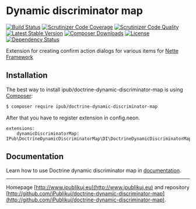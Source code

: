 # Dynamic discriminator map

[![Build Status](https://img.shields.io/travis/iPublikuj/doctrine-dynamic-discriminator-map.svg?style=flat-square)](https://travis-ci.org/iPublikuj/doctrine-dynamic-discriminator-map)
[![Scrutinizer Code Coverage](https://img.shields.io/scrutinizer/coverage/g/iPublikuj/doctrine-dynamic-discriminator-map.svg?style=flat-square)](https://scrutinizer-ci.com/g/iPublikuj/doctrine-dynamic-discriminator-map/?branch=master)
[![Scrutinizer Code Quality](https://img.shields.io/scrutinizer/g/iPublikuj/doctrine-dynamic-discriminator-map.svg?style=flat-square)](https://scrutinizer-ci.com/g/iPublikuj/doctrine-dynamic-discriminator-map/?branch=master)
[![Latest Stable Version](https://img.shields.io/packagist/v/ipub/doctrine-dynamic-discriminator-map.svg?style=flat-square)](https://packagist.org/packages/ipub/doctrine-dynamic-discriminator-map)
[![Composer Downloads](https://img.shields.io/packagist/dt/ipub/doctrine-dynamic-discriminator-map.svg?style=flat-square)](https://packagist.org/packages/ipub/doctrine-dynamic-discriminator-map)
[![License](https://img.shields.io/packagist/l/ipub/doctrine-dynamic-discriminator-map.svg?style=flat-square)](https://packagist.org/packages/ipub/doctrine-dynamic-discriminator-map)
[![Dependency Status](https://img.shields.io/versioneye/d/user/projects/568ae065eb4f47003c00103e.svg?style=flat-square)](https://www.versioneye.com/user/projects/568ae065eb4f47003c00103e)

Extension for creating confirm action dialogs for various items for [Nette Framework](http://nette.org/)

## Installation

The best way to install ipub/doctrine-dynamic-discriminator-map is using  [Composer](http://getcomposer.org/):

```sh
$ composer require ipub/doctrine-dynamic-discriminator-map
```

After that you have to register extension in config.neon.

```neon
extensions:
	dynamicDiscriminatorMap: IPub\DoctrineDynamicDiscriminatorMap\DI\DoctrineDynamicDiscriminatorMapExtension
```

## Documentation

Learn how to use Doctrine dynamic discriminator map in [documentation](https://github.com/iPublikuj/doctrine-dynamic-discriminator-map/blob/master/docs/en/index.md).

***
Homepage [http://www.ipublikuj.eu](http://www.ipublikuj.eu) and repository [http://github.com/iPublikuj/doctrine-dynamic-discriminator-map](http://github.com/iPublikuj/doctrine-dynamic-discriminator-map).
